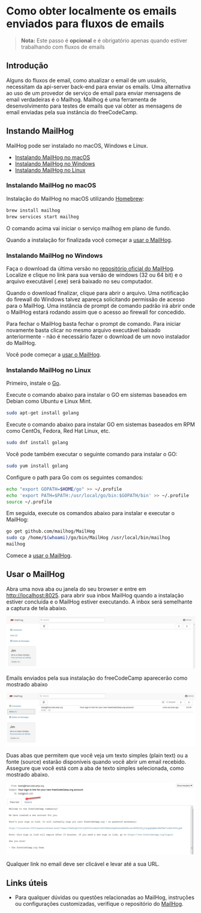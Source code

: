 # Como obter localmente os emails enviados para fluxos de emails

> **Nota:** Este passo é **opcional** e é obrigatório apenas quando estiver trabalhando com fluxos de emails

## Introdução

Alguns do fluxos de email, como atualizar o email de um usuário, necessitam da api-server back-end para enviar os emails. Uma alternativa ao uso de um provedor de serviço de email para enviar mensagens de email verdadeiras é o Mailhog. Mailhog é uma ferramenta de desenvolvimento para testes de emails que vai obter as mensagens de email enviadas pela sua instância do freeCodeCamp.

## Instando MailHog

MailHog pode ser instalado no macOS, Windows e Linux.

- [Instalando MailHog no macOS](#instalando-mailhog-no-macos)
- [Instalando MailHog no Windows](#instalando-mailhog-no-windows)
- [Instalando MailHog no Linux](#instalando-mailhog-no-linux)

### Instalando MailHog no macOS

Instalação do MailHog no macOS utilizando [Homebrew](https://brew.sh/):

```bash
brew install mailhog
brew services start mailhog
```

O comando acima vai iniciar o serviço mailhog em plano de fundo.

Quando a instalação for finalizada você começar a [usar o MailHog](#usando-o-mailhog).

### Instalando MailHog no Windows

Faça o download da última versão no [repositório oficial do MailHog](https://github.com/mailhog/MailHog/releases).
Localize e clique no link para sua versão de windows (32 ou 64 bit) e o arquivo executável (.exe) será baixado no seu computador.

Quando o download finalizar, clique para abrir o arquivo. Uma notificação do firewall do Windows talvez apareça solicitando permissão de acesso para o MailHog. Uma instância de prompt de comando padrão irá abrir onde o MailHog estará rodando assim que o acesso ao firewall for concedido.

Para fechar o MailHog basta fechar o prompt de comando. Para iniciar novamente basta clicar no mesmo arquivo executável baixado anteriormente - não é necessário fazer o download de um novo instalador do MailHog.

Você pode começar a [usar o MailHog](#usar-o-mailhog).

### Instalando MailHog no Linux

Primeiro, instale o [Go](https://golang.org).

Execute o comando abaixo para instalar o GO em sistemas baseados em Debian como Ubuntu e Linux Mint.

```bash
sudo apt-get install golang
```

Execute o comando abaixo para instalar GO em sistemas baseados em RPM como CentOs, Fedora, Red Hat Linux, etc.
```bash
sudo dnf install golang
```

Você pode também executar o seguinte comando para instalar o GO:

```bash
sudo yum install golang
```

Configure o path para Go com os seguintes comandos:

```bash
echo "export GOPATH=$HOME/go" >> ~/.profile
echo 'export PATH=$PATH:/usr/local/go/bin:$GOPATH/bin' >> ~/.profile
source ~/.profile
```

Em seguida, execute os comandos abaixo para instalar e executar o MailHog:

```bash
go get github.com/mailhog/MailHog
sudo cp /home/$(whoami)/go/bin/MailHog /usr/local/bin/mailhog
mailhog
```

Comece a [usar o MailHog](#usando-o-mailhog).

## Usar o MailHog

Abra uma nova aba ou janela do seu browser e entre em [http://localhost:8025](http://localhost:8025). para abrir sua inbox MailHog quando a instalação estiver concluída e o MailHog estiver executando. A inbox será semelhante a captura de tela abaixo.

![Captura de tela MailHog 1](../images/mailhog/1.jpg)

Emails enviados pela sua instalação do freeCodeCamp aparecerão como mostrado abaixo

![Captura de tela MailHog 2](../images/mailhog/2.jpg)

Duas abas que permitem que você veja um texto simples (plain text) ou a fonte (source) estarão disponíveis quando você abrir um email recebido. Assegure que você está com a aba de texto simples selecionada, como mostrado abaixo.

![Captura de tela MailHog 3](../images/mailhog/3.jpg)

Qualquer link no email deve ser clicável e levar até a sua URL.

## Links úteis

- Para qualquer dúvidas ou questões relacionadas ao MailHog, instruções ou configurações customizadas, verifique o repositório do [MailHog](https://github.com/mailhog/MailHog).
